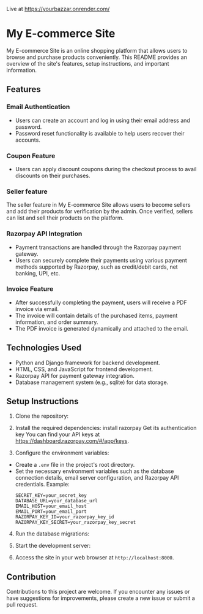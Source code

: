 Live at  https://yourbazzar.onrender.com/
# My E-commerce Site

My E-commerce Site is an online shopping platform that allows users to browse and purchase products conveniently. This README provides an overview of the site's features, setup instructions, and important information.

## Features

### Email Authentication
- Users can create an account and log in using their email address and password.
- Password reset functionality is available to help users recover their accounts.

### Coupon Feature
- Users can apply discount coupons during the checkout process to avail discounts on their purchases.

### Seller feature 
The seller feature in My E-commerce Site allows users to become sellers and add their products for verification by the admin. Once verified, sellers can list and sell their products on the platform.

### Razorpay API Integration
- Payment transactions are handled through the Razorpay payment gateway.
- Users can securely complete their payments using various payment methods supported by Razorpay, such as credit/debit cards, net banking, UPI, etc.

### Invoice Feature
- After successfully completing the payment, users will receive a PDF invoice via email.
- The invoice will contain details of the purchased items, payment information, and order summary.
- The PDF invoice is generated dynamically and attached to the email.


## Technologies Used

- Python and Django framework for backend development.
- HTML, CSS, and JavaScript for frontend development.
- Razorpay API for payment gateway integration.
- Database management system (e.g., sqlite) for data storage.

## Setup Instructions

1. Clone the repository:


2. Install the required dependencies:
   install razorpay
   Get its authentication key
   You can find your API keys at <https://dashboard.razorpay.com/#/app/keys>.


3. Configure the environment variables:
- Create a `.env` file in the project's root directory.
- Set the necessary environment variables such as the database connection details, email server configuration, and Razorpay API credentials. Example:
  ```
  SECRET_KEY=your_secret_key
  DATABASE_URL=your_database_url
  EMAIL_HOST=your_email_host
  EMAIL_PORT=your_email_port
  RAZORPAY_KEY_ID=your_razorpay_key_id
  RAZORPAY_KEY_SECRET=your_razorpay_key_secret
  ```

4. Run the database migrations:

5. Start the development server:


6. Access the site in your web browser at `http://localhost:8000`.

## Contribution

Contributions to this project are welcome. If you encounter any issues or have suggestions for improvements, please create a new issue or submit a pull request.




